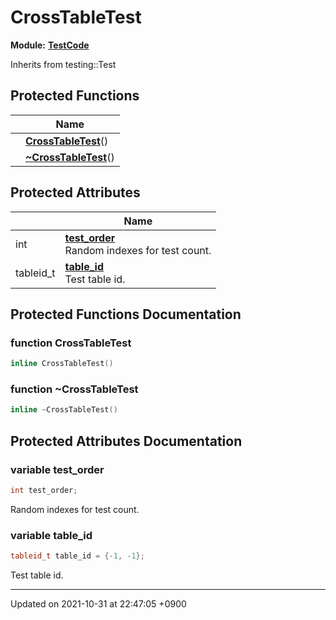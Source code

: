

# CrossTableTest

**Module:** **[TestCode](/Modules/TestCode)**





Inherits from testing::Test

## Protected Functions

|                | Name           |
| -------------- | -------------- |
| | **[CrossTableTest](/Classes/CrossTableTest#function-crosstabletest)**() |
| | **[~CrossTableTest](/Classes/CrossTableTest#function-~crosstabletest)**() |

## Protected Attributes

|                | Name           |
| -------------- | -------------- |
| int | **[test_order](/Classes/CrossTableTest#variable-test_order)** <br>Random indexes for test count.  |
| tableid_t | **[table_id](/Classes/CrossTableTest#variable-table_id)** <br>Test table id.  |

## Protected Functions Documentation

### function CrossTableTest

```cpp
inline CrossTableTest()
```


### function ~CrossTableTest

```cpp
inline ~CrossTableTest()
```


## Protected Attributes Documentation

### variable test_order

```cpp
int test_order;
```

Random indexes for test count. 

### variable table_id

```cpp
tableid_t table_id = {-1, -1};
```

Test table id. 

-------------------------------

Updated on 2021-10-31 at 22:47:05 +0900